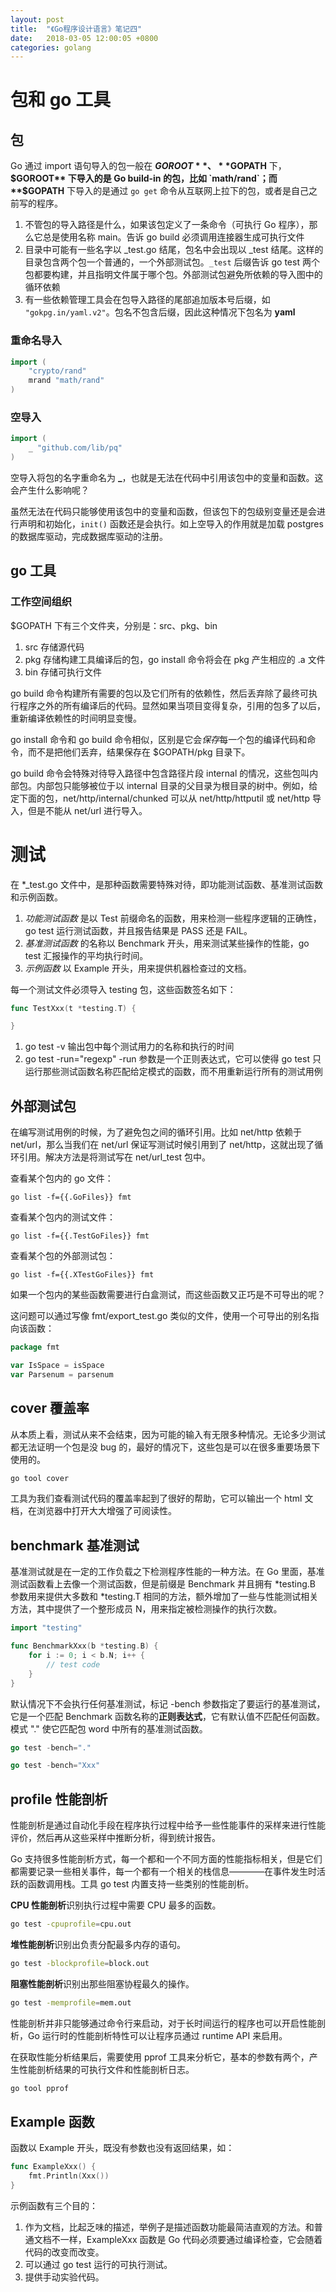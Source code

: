 ```yaml
---
layout: post
title:  "《Go程序设计语言》笔记四"
date:   2018-03-05 12:00:05 +0800
categories: golang
---
```


# 包和 go 工具

## 包

Go 通过 import 语句导入的包一般在 **$GOROOT**、**$GOPATH** 下，**$GOROOT** 下导入的是 Go build-in 的包，比如 `math/rand`；而 **$GOPATH** 下导入的是通过 `go get` 命令从互联网上拉下的包，或者是自己之前写的程序。

1. 不管包的导入路径是什么，如果该包定义了一条命令（可执行 Go 程序），那么它总是使用名称 main。告诉 go build 必须调用连接器生成可执行文件
2. 目录中可能有一些名字以 _test.go 结尾，包名中会出现以 _test 结尾。这样的目录包含两个包一个普通的，一个外部测试包。`_test` 后缀告诉 go test 两个包都要构建，并且指明文件属于哪个包。外部测试包避免所依赖的导入图中的循环依赖
3. 有一些依赖管理工具会在包导入路径的尾部追加版本号后缀，如 `"gokpg.in/yaml.v2"`。包名不包含后缀，因此这种情况下包名为 **yaml**

### 重命名导入

```go
import (
    "crypto/rand"
    mrand "math/rand"
)
```

### 空导入

```go
import (
    _ "github.com/lib/pq"
)
```

空导入将包的名字重命名为 **_**，也就是无法在代码中引用该包中的变量和函数。这会产生什么影响呢？

虽然无法在代码只能够使用该包中的变量和函数，但该包下的包级别变量还是会进行声明和初始化，`init()` 函数还是会执行。如上空导入的作用就是加载 postgres 的数据库驱动，完成数据库驱动的注册。

## go 工具

### 工作空间组织

$GOPATH 下有三个文件夹，分别是：src、pkg、bin

1. src 存储源代码
2. pkg 存储构建工具编译后的包，go install 命令将会在 pkg 产生相应的 .a 文件
3. bin 存储可执行文件

go build 命令构建所有需要的包以及它们所有的依赖性，然后丢弃除了最终可执行程序之外的所有编译后的代码。显然如果当项目变得复杂，引用的包多了以后，重新编译依赖性的时间明显变慢。

go install 命令和 go build 命令相似，区别是它会*保存*每一个包的编译代码和命令，而不是把他们丢弃，结果保存在 $GOPATH/pkg 目录下。

go build 命令会特殊对待导入路径中包含路径片段 internal 的情况，这些包叫内部包。内部包只能够被位于以 internal 目录的父目录为根目录的树中。例如，给定下面的包，net/http/internal/chunked 可以从 net/http/httputil 或 net/http 导入，但是不能从 net/url 进行导入。

# 测试

在 *_test.go 文件中，是那种函数需要特殊对待，即功能测试函数、基准测试函数和示例函数。

1. *功能测试函数* 是以 Test 前缀命名的函数，用来检测一些程序逻辑的正确性，go test 运行测试函数，并且报告结果是 PASS 还是 FAIL。
2. *基准测试函数* 的名称以 Benchmark 开头，用来测试某些操作的性能，go test 汇报操作的平均执行时间。
3. *示例函数* 以 Example 开头，用来提供机器检查过的文档。

每一个测试文件必须导入 testing 包，这些函数签名如下：

```go
func TestXxx(t *testing.T) {

}
```

1. go test -v 输出包中每个测试用力的名称和执行的时间
2. go test -run="regexp" -run 参数是一个正则表达式，它可以使得 go test 只运行那些测试函数名称匹配给定模式的函数，而不用重新运行所有的测试用例

## 外部测试包

在编写测试用例的时候，为了避免包之间的循环引用。比如 net/http 依赖于 net/url，那么当我们在 net/url 保证写测试时候引用到了 net/http，这就出现了循环引用。解决方法是将测试写在 net/url_test 包中。

查看某个包内的 go 文件：

```
go list -f={{.GoFiles}} fmt
```

查看某个包内的测试文件：

```
go list -f={{.TestGoFiles}} fmt
```

查看某个包的外部测试包：

```
go list -f={{.XTestGoFiles}} fmt
```

如果一个包内的某些函数需要进行白盒测试，而这些函数又正巧是不可导出的呢？

这问题可以通过写像 fmt/export_test.go 类似的文件，使用一个可导出的别名指向该函数：

```go
package fmt

var IsSpace = isSpace
var Parsenum = parsenum
```

## cover 覆盖率

从本质上看，测试从来不会结束，因为可能的输入有无限多种情况。无论多少测试都无法证明一个包是没 bug 的，最好的情况下，这些包是可以在很多重要场景下使用的。

```bash
go tool cover
```

工具为我们查看测试代码的覆盖率起到了很好的帮助，它可以输出一个 html 文档，在浏览器中打开大大增强了可阅读性。

## benchmark 基准测试

基准测试就是在一定的工作负载之下检测程序性能的一种方法。在 Go 里面，基准测试函数看上去像一个测试函数，但是前缀是 Benchmark 并且拥有 *testing.B 参数用来提供大多数和 *testing.T 相同的方法，额外增加了一些与性能测试相关方法，其中提供了一个整形成员 N，用来指定被检测操作的执行次数。

```go
import "testing"

func BenchmarkXxx(b *testing.B) {
    for i := 0; i < b.N; i++ {
        // test code
    }
}
```

默认情况下不会执行任何基准测试，标记 -bench 参数指定了要运行的基准测试，它是一个匹配 Benchmark 函数名称的**正则表达式**，它有默认值不匹配任何函数。模式 "." 使它匹配包 word 中所有的基准测试函数。

```go
go test -bench="."

go test -bench="Xxx"
```

## profile 性能剖析

性能剖析是通过自动化手段在程序执行过程中给予一些性能事件的采样来进行性能评价，然后再从这些采样中推断分析，得到统计报告。

Go 支持很多性能剖析方式，每一个都和一个不同方面的性能指标相关，但是它们都需要记录一些相关事件，每一个都有一个相关的栈信息————在事件发生时活跃的函数调用栈。工具 go test 内置支持一些类别的性能剖析。

**CPU 性能剖析**识别执行过程中需要 CPU 最多的函数。

```bash
go test -cpuprofile=cpu.out
```

**堆性能剖析**识别出负责分配最多内存的语句。

```bash
go test -blockprofile=block.out
```

**阻塞性能剖析**识别出那些阻塞协程最久的操作。

```bash
go test -memprofile=mem.out
```

性能剖析并非只能够通过命令行来启动，对于长时间运行的程序也可以开启性能剖析，Go 运行时的性能剖析特性可以让程序员通过 runtime API 来启用。

在获取性能分析结果后，需要使用 pprof 工具来分析它，基本的参数有两个，产生性能剖析结果的可执行文件和性能剖析日志。

```bash
go tool pprof
```

## Example 函数

函数以 Example 开头，既没有参数也没有返回结果，如：

```go
func ExampleXxx() {
    fmt.Println(Xxx())
}
```

示例函数有三个目的：
1. 作为文档，比起乏味的描述，举例子是描述函数功能最简洁直观的方法。和普通文档不一样，ExampleXxx 函数是 Go 代码必须要通过编译检查，它会随着代码的改变而改变。
2. 可以通过 go test 运行的可执行测试。
3. 提供手动实验代码。
